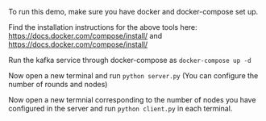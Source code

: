 To run this demo, make sure you have docker and docker-compose set up.

Find the installation instructions for the above tools here: https://docs.docker.com/compose/install/ and https://docs.docker.com/compose/install/

Run the kafka service through docker-compose as `docker-compose up -d`

Now open a new terminal and run `python server.py` (You can configure the number of rounds and nodes)

Now open a new termnial corresponding to the number of nodes you have configured in the server and run `python client.py` in each terminal. 

